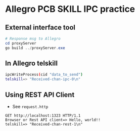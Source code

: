 # Allegro PCB SKILL IPC practice

## External interface tool
```powershell
# Response msg to Allegro
cd proxyServer
go build ../proxyServer.exe
```

## In Allegro telskill
```sh
ipcWriteProcess(cid "data_to_send")
telskill=> "Received-chan-ipc-0\n"
```


## Using REST API Client
* See `request.http`
```http
GET http://localhost:1323 HTTP/1.1
Browser or Rest API client=> Hello, world!!
telskill=> "Received-chan-rest-1\n"
```

